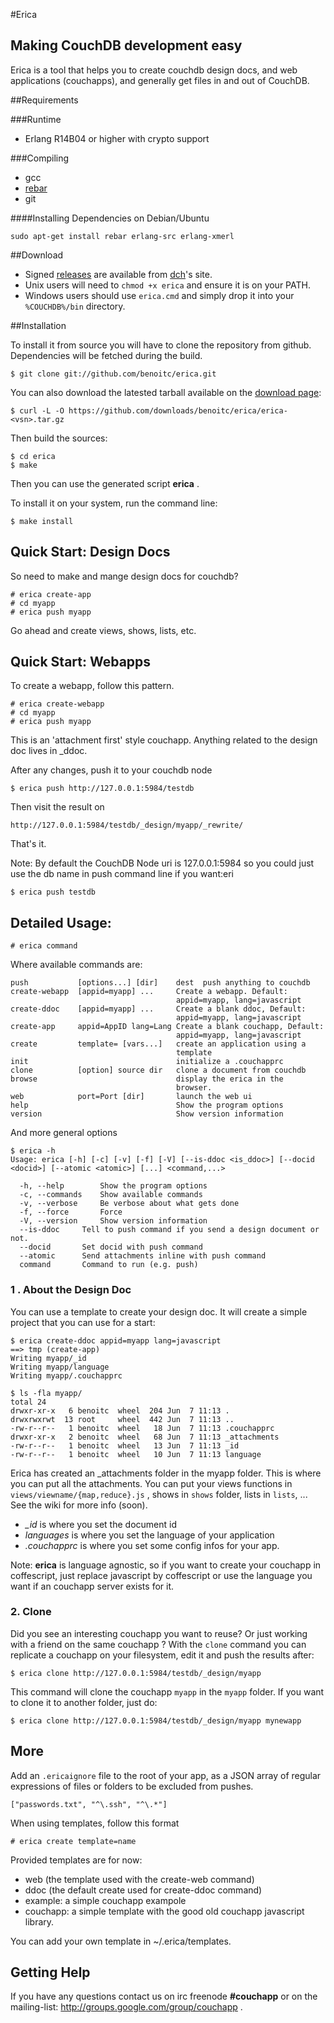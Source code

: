 #Erica

## Making CouchDB development easy

Erica is a tool that helps you to create couchdb design docs,
and web applications (couchapps), and generally get files in and out
of CouchDB.

##Requirements

###Runtime
* Erlang R14B04 or higher with crypto support

###Compiling
* gcc
* [rebar](https://github.com/rebar/rebar)
* git

####Installing Dependencies on Debian/Ubuntu

    sudo apt-get install rebar erlang-src erlang-xmerl

##Download

* Signed [releases](https://people.apache.org/~dch/dist/tools/)
are available from [dch](https://twitter.com/dch__)'s site.
* Unix users will need to `chmod +x erica` and ensure it is on your PATH.
* Windows users should use `erica.cmd` and simply drop it
into your `%COUCHDB%/bin` directory.

##Installation

To install it from source you will have to clone the repository from
github. Dependencies will be fetched during the build.

    $ git clone git://github.com/benoitc/erica.git

You can also download the latested tarball available on the [download
page](https://github.com/benoitc/erica/downloads):

    $ curl -L -O https://github.com/downloads/benoitc/erica/erica-<vsn>.tar.gz

Then build the sources:

    $ cd erica
    $ make

Then you can use the generated script **erica** .

To install it on your system, run the command line:

    $ make install

## Quick Start: Design Docs

So need to make and mange design docs for couchdb?

    # erica create-app
    # cd myapp
    # erica push myapp

Go ahead and create views, shows, lists, etc.


## Quick Start: Webapps

To create a webapp, follow this pattern.

    # erica create-webapp
    # cd myapp
    # erica push myapp

This is an 'attachment first' style couchapp. Anything related to the design doc lives in _ddoc.

After any changes, push it to your couchdb node

    $ erica push http://127.0.0.1:5984/testdb

Then visit the result on

    http://127.0.0.1:5984/testdb/_design/myapp/_rewrite/

That's it.

Note: By default the CouchDB Node uri is 127.0.0.1:5984 so you could
just use the db name in push command line if you want:eri

    $ erica push testdb


## Detailed Usage:

    # erica command

Where available commands are:

    push           [options...] [dir]    dest  push anything to couchdb
    create-webapp  [appid=myapp] ...     Create a webapp. Default:
                                         appid=myapp, lang=javascript
    create-ddoc    [appid=myapp] ...     Create a blank ddoc, Default:
                                         appid=myapp, lang=javascript
    create-app     appid=AppID lang=Lang Create a blank couchapp, Default:
                                         appid=myapp, lang=javascript
    create         template= [vars...]   create an application using a
                                         template
    init                                 initialize a .couchapprc
    clone          [option] source dir   clone a document from couchdb
    browse                               display the erica in the
                                         browser.
    web            port=Port [dir]       launch the web ui
    help                                 Show the program options
    version                              Show version information


And more general options

    $ erica -h
    Usage: erica [-h] [-c] [-v] [-f] [-V] [--is-ddoc <is_ddoc>] [--docid <docid>] [--atomic <atomic>] [...] <command,...>

      -h, --help		Show the program options
      -c, --commands	Show available commands
      -v, --verbose		Be verbose about what gets done
      -f, --force		Force
      -V, --version		Show version information
      --is-ddoc		Tell to push command if you send a design document or not.
      --docid		Set docid with push command
      --atomic		Send attachments inline with push command
      command		Command to run (e.g. push)




### 1 . About the Design Doc

You can use a template to create your design doc.
It will create a simple project that you can use for a
start:

    $ erica create-ddoc appid=myapp lang=javascript
    ==> tmp (create-app)
    Writing myapp/_id
    Writing myapp/language
    Writing myapp/.couchapprc

    $ ls -fla myapp/
    total 24
    drwxr-xr-x   6 benoitc  wheel  204 Jun  7 11:13 .
    drwxrwxrwt  13 root     wheel  442 Jun  7 11:13 ..
    -rw-r--r--   1 benoitc  wheel   18 Jun  7 11:13 .couchapprc
    drwxr-xr-x   2 benoitc  wheel   68 Jun  7 11:13 _attachments
    -rw-r--r--   1 benoitc  wheel   13 Jun  7 11:13 _id
    -rw-r--r--   1 benoitc  wheel   10 Jun  7 11:13 language

Erica has created an _attachments folder in the myapp folder. This is
where you can put all the attachments. You can put your views functions in
`views/viewname/{map,reduce}.js` , shows in `shows` folder, lists in
`lists`, ... See the wiki for more info (soon).

* *_id* is where you set the document id
* *languages* is where you set the language of your application
* *.couchapprc* is where you set some config infos for your app.

Note: **erica** is language agnostic, so if you want to create your couchapp in
coffescript, just replace javascript by coffescript or use the language
you want if an couchapp server exists for it.


### 2. Clone

Did you see an interesting couchapp you want to reuse? Or just working
with a friend on the same couchapp ? With the `clone` command you can
replicate a couchapp on your filesystem, edit it and push the results
after:

    $ erica clone http://127.0.0.1:5984/testdb/_design/myapp

This command will clone the couchapp `myapp` in the `myapp` folder. If
you want to clone it to another folder, just do:

    $ erica clone http://127.0.0.1:5984/testdb/_design/myapp mynewapp

## More

Add an `.ericaignore` file to the root of your app, as a JSON array
of regular expressions of files or folders to be excluded from pushes.

    ["passwords.txt", "^\.ssh", "^\.*"]

When using templates, follow this format

    # erica create template=name

Provided templates are for now:

* web (the template used with the create-web command)
* ddoc (the default create used for create-ddoc command)
* example: a simple couchapp exampole
* couchapp: a simple template with the good old couchapp javascript library.

You can add your own template in ~/.erica/templates.


## Getting Help

If you have any questions contact us on irc freenode **#couchapp** or on
the mailing-list: http://groups.google.com/group/couchapp .
